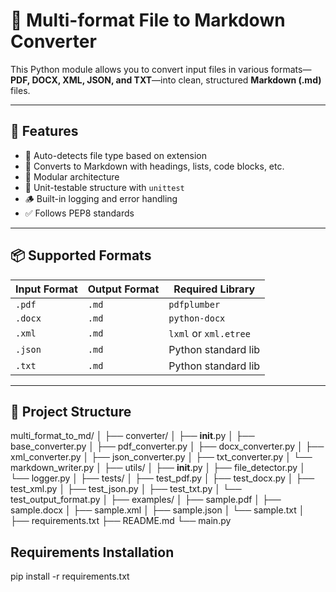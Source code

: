 # 📝 Multi-format File to Markdown Converter

This Python module allows you to convert input files in various formats—**PDF, DOCX, XML, JSON, and TXT**—into clean, structured **Markdown (.md)** files.

---

## 🚀 Features

- 📄 Auto-detects file type based on extension
- 🔄 Converts to Markdown with headings, lists, code blocks, etc.
- 🧱 Modular architecture
- 🧪 Unit-testable structure with `unittest`
- 🪵 Built-in logging and error handling
- ✅ Follows PEP8 standards

---

## 📦 Supported Formats

| Input Format | Output Format | Required Library       |
|--------------|----------------|-------------------------|
| `.pdf`       | `.md`          | `pdfplumber`            |
| `.docx`      | `.md`          | `python-docx`           |
| `.xml`       | `.md`          | `lxml` or `xml.etree`   |
| `.json`      | `.md`          | Python standard lib     |
| `.txt`       | `.md`          | Python standard lib     |

---

## 📁 Project Structure

multi_format_to_md/
│
├── converter/
│   ├── __init__.py
│   ├── base_converter.py
│   ├── pdf_converter.py
│   ├── docx_converter.py
│   ├── xml_converter.py
│   ├── json_converter.py
│   ├── txt_converter.py
│   └── markdown_writer.py
│
├── utils/
│   ├── __init__.py
│   ├── file_detector.py
│   └── logger.py
│
├── tests/
│   ├── test_pdf.py
│   ├── test_docx.py
│   ├── test_xml.py
│   ├── test_json.py
│   ├── test_txt.py
│   └── test_output_format.py
│
├── examples/
│   ├── sample.pdf
│   ├── sample.docx
│   ├── sample.xml
│   ├── sample.json
│   └── sample.txt
│
├── requirements.txt
├── README.md
└── main.py

## Requirements Installation
   pip install -r requirements.txt